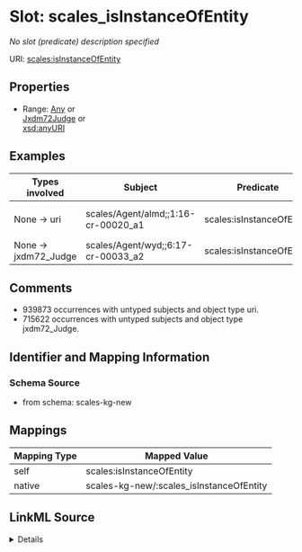 

# Slot: scales_isInstanceOfEntity


_No slot (predicate) description specified_





URI: [scales:isInstanceOfEntity](http://schemas.scales-okn.org/rdf/scales#isInstanceOfEntity)



<!-- no inheritance hierarchy -->








## Properties

* Range: [Any](../classes/Any.md)&nbsp;or&nbsp;<br />[Jxdm72Judge](../classes/Jxdm72Judge.md)&nbsp;or&nbsp;<br />[xsd:anyURI](http://www.w3.org/2001/XMLSchema#anyURI)






## Examples

| Types involved | Subject | Predicate | Object |
| --- | --- | --- | --- |
| None → uri | scales/Agent/almd;;1:16-cr-00020_a1 | scales:isInstanceOfEntity | scales/PartyEntity/SPID-GOVERNMENT-ST-025-000001969 |
| None → jxdm72_Judge | scales/Agent/wyd;;6:17-cr-00033_a2 | scales:isInstanceOfEntity | scales/JudgeEntity/SJ001755 |


## Comments

* 939873 occurrences with untyped subjects and object type uri.
* 715622 occurrences with untyped subjects and object type jxdm72_Judge.

## Identifier and Mapping Information







### Schema Source


* from schema: scales-kg-new




## Mappings

| Mapping Type | Mapped Value |
| ---  | ---  |
| self | scales:isInstanceOfEntity |
| native | scales-kg-new/:scales_isInstanceOfEntity |




## LinkML Source

<details>

```yaml
name: scales_isInstanceOfEntity
description: No slot (predicate) description specified
comments:
- 939873 occurrences with untyped subjects and object type uri.
- 715622 occurrences with untyped subjects and object type jxdm72_Judge.
examples:
- description: None → uri
  object:
    example_object: scales/PartyEntity/SPID-GOVERNMENT-ST-025-000001969
    example_object_type: uri
    example_predicate: scales:isInstanceOfEntity
    example_subject: scales/Agent/almd;;1:16-cr-00020_a1
    example_subject_type: None
- description: None → jxdm72_Judge
  object:
    example_object: scales/JudgeEntity/SJ001755
    example_object_type: jxdm72_Judge
    example_predicate: scales:isInstanceOfEntity
    example_subject: scales/Agent/wyd;;6:17-cr-00033_a2
    example_subject_type: None
from_schema: scales-kg-new
rank: 1000
slot_uri: scales:isInstanceOfEntity
alias: scales_isInstanceOfEntity
range: Any
any_of:
- range: jxdm72_Judge
- range: uri

```
</details>